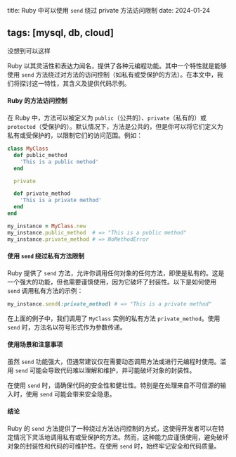 title: Ruby 中可以使用 `send` 绕过 private 方法访问限制
date: 2024-01-24

tags: [mysql, db, cloud]
---

没想到可以这样

<!--more-->

Ruby 以其灵活性和表达力闻名，提供了各种元编程功能。其中一个特性就是能够使用 `send` 方法绕过对方法的访问控制（如私有或受保护的方法）。在本文中，我们将探讨这一特性，其含义及提供代码示例。

#### Ruby 的方法访问控制

在 Ruby 中，方法可以被定义为 `public`（公共的）、`private`（私有的）或 `protected`（受保护的）。默认情况下，方法是公共的，但是你可以将它们定义为私有或受保护的，以限制它们的访问范围。例如：

```ruby
class MyClass
  def public_method
    'This is a public method'
  end

  private

  def private_method
    'This is a private method'
  end
end

my_instance = MyClass.new
my_instance.public_method  # => "This is a public method"
my_instance.private_method # => NoMethodError
```

#### 使用 `send` 绕过私有方法限制

Ruby 提供了 `send` 方法，允许你调用任何对象的任何方法，即使是私有的。这是一个强大的功能，但也需要谨慎使用，因为它破坏了封装性。以下是如何使用 `send` 调用私有方法的示例：

```ruby
my_instance.send(:private_method) # => "This is a private method"
```

在上面的例子中，我们调用了 `MyClass` 实例的私有方法 `private_method`。使用 `send` 时，方法名以符号形式作为参数传递。

#### 使用场景和注意事项

虽然 `send` 功能强大，但通常建议仅在需要动态调用方法或进行元编程时使用。滥用 `send` 可能会导致代码难以理解和维护，并可能破坏对象的封装性。

在使用 `send` 时，请确保代码的安全性和健壮性。特别是在处理来自不可信源的输入时，使用 `send` 可能会带来安全隐患。

#### 结论

Ruby 的 `send` 方法提供了一种绕过方法访问控制的方式，这使得开发者可以在特定情况下灵活地调用私有或受保护的方法。然而，这种能力应谨慎使用，避免破坏对象的封装性和代码的可维护性。在使用 `send` 时，始终牢记安全和代码质量。